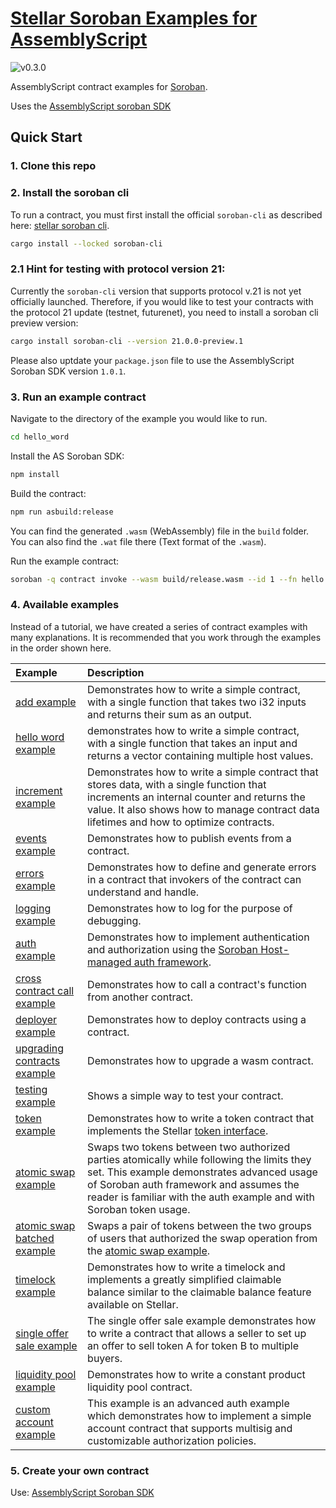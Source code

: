 # [Stellar Soroban Examples for AssemblyScript](https://github.com/Soneso/as-soroban-examples)

![v0.3.0](https://img.shields.io/badge/v0.3.0-green.svg)

AssemblyScript contract examples for [Soroban](https://soroban.stellar.org).

Uses the [AssemblyScript soroban SDK](https://github.com/Soneso/as-soroban-sdk)

## Quick Start

### 1. Clone this repo
### 2. Install the soroban cli

To run a contract, you must first install the official `soroban-cli` as described here: [stellar soroban cli](https://soroban.stellar.org/docs/getting-started/setup).

```sh
cargo install --locked soroban-cli
```

### 2.1 Hint for testing with protocol version 21:
Currently the `soroban-cli` version that supports protocol v.21 is not yet officially launched. Therefore, if you would like to test your contracts with the protocol 21 update (testnet, futurenet), you need to install a soroban cli preview version:

```sh
cargo install soroban-cli --version 21.0.0-preview.1
```

Please also uptdate your `package.json` file to use the AssemblyScript Soroban SDK version `1.0.1`.

### 3. Run an example contract

Navigate to the directory of the example you would like to run.

```sh
cd hello_word
```

Install the AS Soroban SDK:

```sh
npm install

```

Build the contract:
```sh
npm run asbuild:release
```

You can find the generated ```.wasm``` (WebAssembly) file in the ```build``` folder. You can also find the ```.wat``` file there (Text format of the ```.wasm```).

Run the example contract:

```sh
soroban -q contract invoke --wasm build/release.wasm --id 1 --fn hello -- --to friend
```

### 4. Available examples

Instead of a tutorial, we have created a series of contract examples with many explanations. It is recommended that you work through the examples in the order shown here. 

| Example | Description |
| :--- | :--- |
| [add example](https://github.com/Soneso/as-soroban-examples/tree/main/add)| Demonstrates how to write a simple contract, with a single function that takes two i32 inputs and returns their sum as an output. |
| [hello word example](https://github.com/Soneso/as-soroban-examples/tree/main/hello_word)| demonstrates how to write a simple contract, with a single function that takes an input and returns a vector containing multiple host values. |
| [increment example](https://github.com/Soneso/as-soroban-examples/tree/main/increment)| Demonstrates how to write a simple contract that stores data, with a single function that increments an internal counter and returns the value. It also shows how to manage contract data lifetimes and how to optimize contracts.|
| [events example](https://github.com/Soneso/as-soroban-examples/tree/main/contract_events)| Demonstrates how to publish events from a contract.|
| [errors example](https://github.com/Soneso/as-soroban-examples/tree/main/errors)| Demonstrates how to define and generate errors in a contract that invokers of the contract can understand and handle.|
| [logging example](https://github.com/Soneso/as-soroban-examples/tree/main/logging)| Demonstrates how to log for the purpose of debugging.|
| [auth example](https://github.com/Soneso/as-soroban-examples/tree/main/auth)| Demonstrates how to implement authentication and authorization using the [Soroban Host-managed auth framework](https://soroban.stellar.org/docs/learn/authorization).|
| [cross contract call example](https://github.com/Soneso/as-soroban-examples/tree/main/cross_contract)| Demonstrates how to call a contract's function from another contract.|
| [deployer example](https://github.com/Soneso/as-soroban-examples/tree/main/deployer)| Demonstrates how to deploy contracts using a contract.|
| [upgrading contracts example](https://github.com/Soneso/as-soroban-examples/tree/main/upgradeable_contract)| Demonstrates how to upgrade a wasm contract.|
| [testing example](https://github.com/Soneso/as-soroban-examples/tree/main/testing)| Shows a simple way to test your contract.|
| [token example](https://github.com/Soneso/as-soroban-examples/tree/main/token)| Demonstrates how to write a token contract that implements the Stellar [token interface](https://soroban.stellar.org/docs/reference/interfaces/token-interface).|
| [atomic swap example](https://github.com/Soneso/as-soroban-examples/tree/main/atomic-swap)| Swaps two tokens between two authorized parties atomically while following the limits they set. This example demonstrates advanced usage of Soroban auth framework and assumes the reader is familiar with the auth example and with Soroban token usage.|
| [atomic swap batched example](https://github.com/Soneso/as-soroban-examples/tree/main/multi_swap)| Swaps a pair of tokens between the two groups of users that authorized the swap operation from the [atomic swap example](https://github.com/Soneso/as-soroban-examples/tree/main/atomic-swap).|
| [timelock example](https://github.com/Soneso/as-soroban-examples/tree/main/timelock)| Demonstrates how to write a timelock and implements a greatly simplified claimable balance similar to the claimable balance feature available on Stellar.|
| [single offer sale example](https://github.com/Soneso/as-soroban-examples/tree/main/single_offer)| The single offer sale example demonstrates how to write a contract that allows a seller to set up an offer to sell token A for token B to multiple buyers.|
| [liquidity pool example](https://github.com/Soneso/as-soroban-examples/tree/main/liquidity_pool)| Demonstrates how to write a constant product liquidity pool contract.|
| [custom account example](https://github.com/Soneso/as-soroban-examples/tree/main/custom_account)| This example is an advanced auth example which demonstrates how to implement a simple account contract that supports multisig and customizable authorization policies.|

### 5. Create your own contract

Use: [AssemblyScript Soroban SDK](https://github.com/Soneso/as-soroban-sdk)

